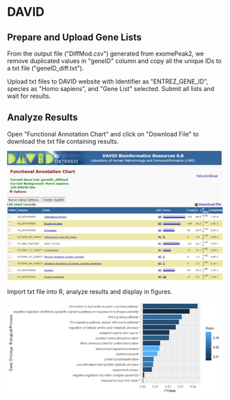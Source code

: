 # DAVID



## Prepare and Upload Gene Lists 

From the output file ("DiffMod.csv") generated from exomePeak2, we remove duplicated values in "geneID" column and copy all the unique IDs to a txt file ("geneID_diff.txt"). 

Upload txt files to DAVID website with Identifier as "ENTREZ_GENE_ID", species as "Homo sapiens", and "Gene List" selected. Submit all lists and wait for results.



## Analyze Results

Open "Functional Annotation Chart" and click on "Download File" to download the txt file containing results. 

![streme_motif_finding](../assets/images/M5/david_chart.png)

Import txt file into R, analyze results and display in figures.

![GO_bar_plot](../assets/images/M5/GO_barplot_diff.png)

